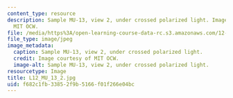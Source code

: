 ```yaml
---
content_type: resource
description: Sample MU-13, view 2, under crossed polarized light. Image courtesy of
  MIT OCW.
file: /media/https%3A/open-learning-course-data-rc.s3.amazonaws.com/12-109-petrology-fall-2005/f682c1fb33852f9b5166f01f266e04bc_L12_MU_13_2.jpg
file_type: image/jpeg
image_metadata:
  caption: Sample MU-13, view 2, under crossed polarized light.
  credit: Image courtesy of MIT OCW.
  image-alt: Sample MU-13, view 2, under crossed polarized light.
resourcetype: Image
title: L12_MU_13_2.jpg
uid: f682c1fb-3385-2f9b-5166-f01f266e04bc
---
```

